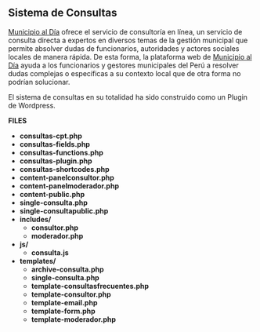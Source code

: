 ## Sistema de Consultas

[Municipio al Día](https://municipioaldia.com) ofrece el servicio de consultoría en línea, un servicio de consulta directa a expertos en diversos temas de la gestión municipal que permite absolver dudas de funcionarios, autoridades y actores sociales locales de manera rápida. De esta forma, la plataforma web de [Municipio al Día](https://www.gitbook.com/book/sujumayas/municipio-al-dia/edit#) ayuda a los funcionarios y gestores municipales del Perú a resolver dudas complejas o específicas a su contexto local que de otra forma no podrían solucionar.

El sistema de consultas en su totalidad ha sido construido como un Plugin de Wordpress.

**FILES**

* **consultas-cpt.php**
* **consultas-fields.php**
* **consultas-functions.php**
* **consultas-plugin.php**
* **consultas-shortcodes.php**
* **content-panelconsultor.php**
* **content-panelmoderador.php**
* **content-public.php**
* **single-consulta.php**
* **single-consultapublic.php**
* **includes/**
  * **consultor.php**
  * **moderador.php**
* **js/**
  * **consulta.js**
* **templates/**
  * **archive-consulta.php**
  * **single-consulta.php**
  * **template-consultasfrecuentes.php**
  * **template-consultor.php**
  * **template-email.php**
  * **template-form.php**
  * **template-moderador.php**



